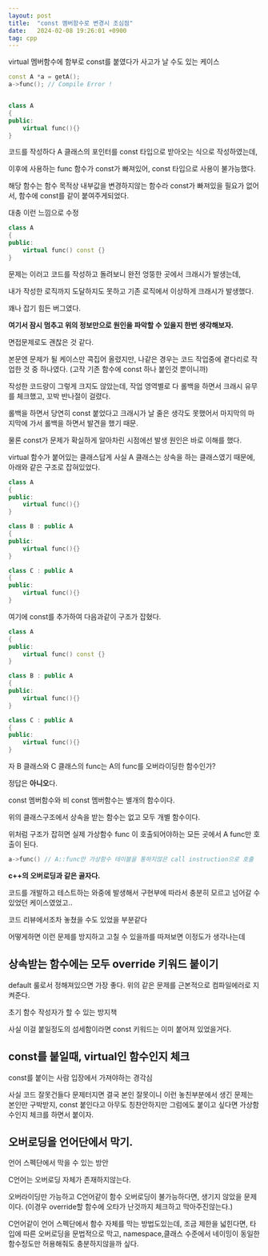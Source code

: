 ```yaml
---
layout: post
title:  "const 멤버함수로 변경시 조심점"
date:   2024-02-08 19:26:01 +0900
tag: cpp
---
```


virtual 멤버함수에 함부로 const를 붙였다가 사고가 날 수도 있는 케이스

```c++
const A *a = getA();
a->func(); // Compile Error !


class A
{
public:
    virtual func(){}
}
```

코드를 작성하다 A 클래스의 포인터를 const 타입으로 받아오는 식으로 작성하였는데, 

이후에 사용하는 func 함수가 const가 빠져있어, const 타입으로 사용이 불가능했다.

해당 함수는 함수 목적상 내부값을 변경하지않는 함수라 const가 빠져있을 필요가 없어서, 함수에 const를 같이 붙여주게되었다.


대충 이런 느낌으로 수정

```c++
class A
{
public:
    virtual func() const {}
}
```

문제는 이러고 코드를 작성하고 돌려보니 완전 엉뚱한 곳에서 크래시가 발생는데,

내가 작성한 로직까지 도달하지도 못하고 기존 로직에서 이상하게 크래시가 발생했다.


꽤나 잡기 힘든 버그였다.


**여기서 잠시 멈추고 위의 정보만으로 원인을 파악할 수 있을지 한번 생각해보자.**

면접문제로도 괜찮은 것 같다.

본문엔 문제가 될 케이스만 콕집어 올렸지만, 
나같은 경우는 코드 작업중에 곁다리로 작업한 것 중 하나였다.  (고작 기존 함수에 const 하나 붙인것 뿐이니까)

작성한 코드량이 그렇게 크지도 않았는데, 
작업 영역별로 다 롤백을 하면서 크래시 유무를 체크했고, 
꼬박 반나절이 걸렸다.

롤백을 하면서 당연히 const 붙었다고 크래시가 날 줄은 생각도 못했어서 
마지막의 마지막에 가서 롤백을 하면서 발견을 했기 때문.

물론 const가 문제가 확실하게 알아차린 시점에선 발생 원인은 바로 이해를 했다.

virtual 함수가 붙어있는 클래스답게 사실 A 클래스는 상속을 하는 클래스였기 때문에, 아래와 같은 구조로 잡혀있었다.

```c++
class A
{
public:
    virtual func(){}
}

class B : public A
{
public:
    virtual func(){}
}

class C : public A
{
public:
    virtual func(){}
}
```

여기에 const를 추가하여 다음과같이 구조가 잡혔다.


```c++
class A
{
public:
    virtual func() const {}
}

class B : public A
{
public:
    virtual func(){}
}

class C : public A
{
public:
    virtual func(){}
}
```

자 B 클래스와 C 클래스의 func는 A의 func를 오버라이딩한 함수인가?

정답은 **아니오**다.

const 멤버함수와 비 const 멤버함수는 별개의 함수이다.

위의 클래스구조에서 상속을 받는 함수는 없고 모두 개별 함수이다.

위처럼 구조가 잡히면 실제 가상함수 func 이 호출되어야하는 모든 곳에서 A func만 호출이 된다.

```c++
a->func() // A::func만 가상함수 테이블을 통하지않은 call instruction으로 호출 
```


**c++의 오버로딩과 같은 골자다.**



코드를 개발하고 테스트하는 와중에 발생해서 구현부에 따라서 충분히 모르고 넘어갈 수 있었던 케이스였었고..

코드 리뷰에서조차 놓쳤을 수도 있었을 부분같다


어떻게하면 이런 문제를 방지하고 고칠 수 있을까를 따져보면 이정도가 생각나는데

## 상속받는 함수에는 모두 override 키워드 붙이기

default 룰로서 정해져있으면 가장 좋다.
위의 같은 문제를 근본적으로 컴파일에러로 지켜준다.

초기 함수 작성자가 할 수 있는 방지책

사실 이걸 붙일정도의 섬세함이라면 const 키워드는 이미 붙어져 있었을거다.

## const를 붙일때, virtual인 함수인지 체크

const를 붙이는 사람 입장에서 가져야하는 경각심

사실 코드 잘못건들다 문제터지면 결국 본인 잘못이니 이런 놓친부분에서 생긴 문제는 본인만 구박받지,
const 붙인다고 아무도 칭찬안하지만 그럼에도 붙이고 싶다면 가상함수인지 체크를 하면서 붙이자.


## 오버로딩을 언어단에서 막기.

언어 스펙단에서 막을 수 있는 방안

C언어는 오버로딩 자체가 존재하지않는다.

오버라이딩만 가능하고 C언어같이 함수 오버로딩이 불가능하다면, 생기지 않았을 문제이다. (이경우 override할 함수에 오타가 난것까지 체크하고 막아주진않는다.)

C언어같이 언어 스펙단에서 함수 자체를 막는 방법도있는데, 조금 제한을 넓힌다면, 
타입에 따른 오버로딩을 문법적으로 막고, namespace,클래스 수준에서 네이밍이 동일한 함수정도만 허용해줘도 충분하지않을까 싶다.



